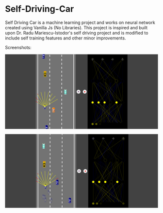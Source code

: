 # Self-Driving-Car

Self Driving Car is a machine learning project and works on neural network created using Vanilla Js (No Libraries). 
This project is inspired and built upon Dr. Radu Mariescu-Istodor's self driving project and is modified to include self training features and other minor improvements.

Screenshots:

![Self Driving Car Js](/self%20driving.png?raw=true "Self Driving Car JS")

![Self Driving Car Js](/self%20driving%202.png?raw=true "Self Driving Car JS")
